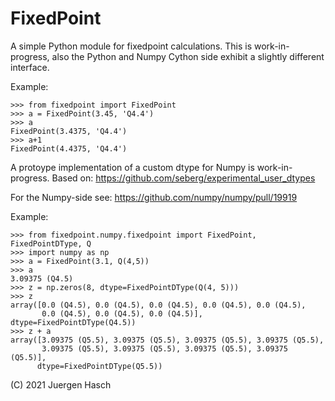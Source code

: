 # FixedPoint

A simple Python module for fixedpoint calculations. This is work-in-progress, also
the Python and Numpy Cython side exhibit a slightly different interface.

Example:

    >>> from fixedpoint import FixedPoint
    >>> a = FixedPoint(3.45, 'Q4.4')
    >>> a
    FixedPoint(3.4375, 'Q4.4')
    >>> a+1
    FixedPoint(4.4375, 'Q4.4')

A protoype implementation of a custom dtype for Numpy is work-in-progress.
Based on: https://github.com/seberg/experimental_user_dtypes

For the Numpy-side see: https://github.com/numpy/numpy/pull/19919 

Example:

    >>> from fixedpoint.numpy.fixedpoint import FixedPoint, FixedPointDType, Q
    >>> import numpy as np
    >>> a = FixedPoint(3.1, Q(4,5))
    >>> a
    3.09375 (Q4.5)
    >>> z = np.zeros(8, dtype=FixedPointDType(Q(4, 5)))
    >>> z
    array([0.0 (Q4.5), 0.0 (Q4.5), 0.0 (Q4.5), 0.0 (Q4.5), 0.0 (Q4.5),
           0.0 (Q4.5), 0.0 (Q4.5), 0.0 (Q4.5)], dtype=FixedPointDType(Q4.5))
    >>> z + a
    array([3.09375 (Q5.5), 3.09375 (Q5.5), 3.09375 (Q5.5), 3.09375 (Q5.5),
           3.09375 (Q5.5), 3.09375 (Q5.5), 3.09375 (Q5.5), 3.09375 (Q5.5)],
          dtype=FixedPointDType(Q5.5))

(C) 2021 Juergen Hasch



